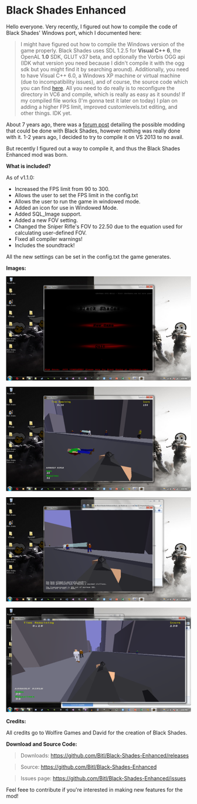 # Black Shades Enhanced

Hello everyone. Very recently, I figured out how to compile the code of Black Shades' Windows port, which I documented here:


>I might have figured out how to compile the Windows version of the game properly.
>Black Shades uses SDL 1.2.5 for **Visual C++ 6**, the OpenAL **1.0** SDK, GLUT v37 beta, and optionally the Vorbis OGG api (IDK what version you need because I didn't compile it with the ogg sdk but you might find it by searching around).
>Additionally, you need to have Visual C++ 6.0, a Windows XP machine or virtual machine (due to incompatibility issues), and of course, the source code which you can find [here](https://forums.wolfire.com/viewtopic.php?f=2&t=1355&p=174394).
>All you need to do really is to reconfigure the directory in VC6 and compile, which is really as easy as it sounds!
>If my compiled file works (I'm gonna test it later on today) I plan on adding a higher FPS limit, improved customlevels.txt editing, and other things. IDK yet.


About 7 years ago, there was a [forum post](https://forums.wolfire.com/viewtopic.php?t=15294) detailing the possible modding that could be done with Black Shades, however nothing was really done with it. 1-2 years ago, I decided to try to compile it on VS 2013 to no avail.

But recently I figured out a way to compile it, and thus the Black Shades Enhanced mod was born.

**What is included?**

As of v1.1.0:
- Increased the FPS limit from 90 to 300.
- Allows the user to set the FPS limit in the config.txt
- Allows the user to run the game in windowed mode.
- Added an icon for use in Windowed Mode.
- Added SQL_Image support.
- Added a new FOV setting.
- Changed the Sniper Rifle's FOV to 22.50 due to the equation used for calculating user-defined FOV.
- Fixed all compiler warnings!
- Includes the soundtrack!

All the new settings can be set in the config.txt the game generates.

**Images:**

![1](https://github.com/Bitl/Black-Shades-Enhanced/raw/master/images/img1.png)

![2](https://github.com/Bitl/Black-Shades-Enhanced/raw/master/images/img2.png)

![3](https://github.com/Bitl/Black-Shades-Enhanced/raw/master/images/img3.png)

![4](https://github.com/Bitl/Black-Shades-Enhanced/raw/master/images/img4.png)

**Credits:**

All credits go to Wolfire Games and David for the creation of Black Shades.

**Download and Source Code:**

>Downloads: https://github.com/Bitl/Black-Shades-Enhanced/releases

>Source: https://github.com/Bitl/Black-Shades-Enhanced

>Issues page: https://github.com/Bitl/Black-Shades-Enhanced/issues

Feel feee to contribute if you're interested in making new features for the mod!